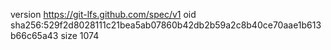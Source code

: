 version https://git-lfs.github.com/spec/v1
oid sha256:529f2d8028111c21bea5ab07860b42db2b59a2c8b40ce70aae1b613b66c65a43
size 1074
